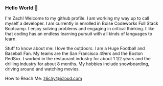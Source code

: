 ### Hello World 👋

<!--I'm Zach! Welcome to my github profile.
I am currently 19, and I am working my way up to call myself a developer.  I am currently in enrolled in Boise Codeworks Full Stack Bootcamp. I enjoy solving problems and  engaging in critical thinking. I like that coding has an endless learning pursuit with all kinds of languages to learn. 

Stuff to know about me:
I love the outdoors.
I am a Huge Football and Baseball Fan. Ny teams are the San Francisco 49ers and the Boston RedSox
I worked in the restaurant industry for about 1 1/2 years and the drilling industry for about 8 months
My hobbies include snowboarding, driving around and watching movies.

How to Reach Me:
z6chy@icloud.com
**ZachYentsch/ZachYentsch** is a ✨ _special_ ✨ repository because its `README.md` (this file) appears on your GitHub profile.
-->
I'm Zach! Welcome to my github profile.
I am working my way up to call myself a developer.  I am currently in enrolled in Boise Codeworks Full Stack Bootcamp. I enjoy solving problems and  engaging in critical thinking. I like that coding has an endless learning pursuit with all kinds of languages to learn. 

Stuff to know about me:
I love the outdoors.
I am a Huge Football and Baseball Fan.
My teams are the San Francisco 49ers and the Boston RedSox.
I worked in the restaurant industry for about 1 1/2 years and the drilling industry for about 8 months.
My hobbies include snowboarding, driving around and watching movies.

How to Reach Me:
z6chy@icloud.com
